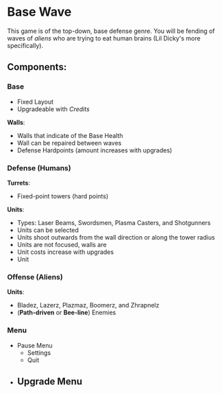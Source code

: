 # Base Wave

This game is of the top-down, base defense genre.  You will be fending of waves of _aliens_
who are trying to eat human brains (Lil Dicky's more specifically). 

## Components:

### Base
- Fixed Layout
- Upgradeable with _Credits_

**Walls**:
  - Walls that indicate of the Base Health
  - Wall can be repaired between waves
- Defense Hardpoints (amount increases with upgrades)


### Defense (Humans)
**Turrets**:
  - Fixed-point towers (hard points)

**Units**:
  - Types: Laser Beams, Swordsmen, Plasma Casters, and Shotgunners
  - Units can be selected
  - Units shoot outwards from the wall direction or along the tower radius
  - Units are not focused, walls are
  - Unit costs increase with upgrades
  - Unit


### Offense (Aliens)
**Units**:
  - Bladez, Lazerz, Plazmaz, Boomerz, and Zhrapnelz
- (**Path-driven** or **Bee-line**) Enemies


### Menu
- Pause Menu
  - Settings
  - Quit
- Upgrade Menu
  - 